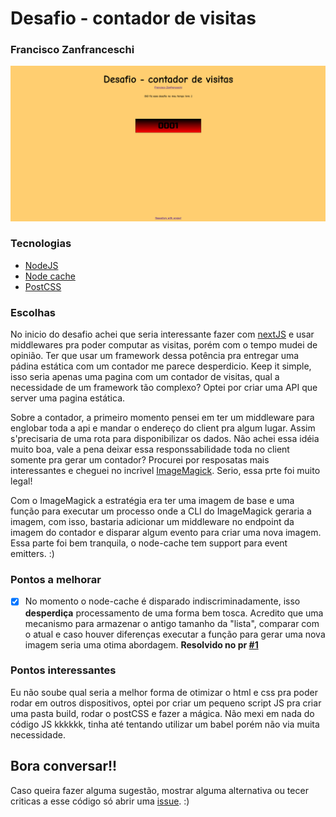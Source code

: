# Desafio - contador de visitas
### Francisco Zanfranceschi
![Imagem da tela do projeto](/.github/assets/projeto_screenshot.png "Print da tela")
### Tecnologias
 - [NodeJS](https://nodejs.org/en/)
 - [Node cache](https://www.npmjs.com/package/node-cache)
 - [PostCSS](https://postcss.org/)

### Escolhas
No inicio do desafio achei que seria interessante fazer com [nextJS]() e usar
middlewares pra poder computar as visitas, porém com o tempo mudei de opinião. Ter 
que usar um framework dessa potência pra entregar uma pádina estática com um 
contador me parece desperdicio. Keep it simple, isso seria apenas uma pagina 
com um contador de visitas, qual a necessidade de um framework tão complexo? 
Optei por criar uma API que server uma pagina estática.

Sobre a contador, a primeiro momento pensei em ter um middleware para englobar toda a api
e mandar o endereço do client pra algum lugar. Assim s'precisaria de uma rota para 
disponibilizar os dados. Não achei essa idéia muito boa, vale a pena deixar essa 
responssabilidade toda no client somente pra gerar um contador? Procurei por resposatas mais 
interessantes e cheguei no incrivel [ImageMagick](https://imagemagick.org/index.php). Serio, essa prte foi muito legal!

Com o ImageMagick a estratégia era ter uma imagem de base e uma função para 
executar um processo onde a CLI do ImageMagick geraria a imagem, 
com isso, bastaria adicionar um middleware no endpoint da imagem do contador e disparar 
algum evento para criar uma nova imagem. Essa parte foi bem tranquila, o node-cache 
tem support para event emitters. :)

### Pontos a melhorar
- [x] No momento o node-cache é disparado indiscriminadamente, isso **desperdiça** 
processamento de uma forma bem tosca. Acredito que uma mecanismo para armazenar o 
antigo tamanho da "lista", comparar com o atual e caso houver diferenças executar 
a função para gerar uma nova imagem seria uma otima abordagem. __Resolvido no pr [#1](https://github.com/JoaoVictor6/contador-visitas/pull/1)__

### Pontos interessantes
Eu não soube qual seria a melhor forma de otimizar o html e css pra poder rodar em 
outros dispositivos, optei por criar um pequeno script JS pra criar uma pasta build, 
rodar o postCSS e fazer a mágica. Não mexi em nada do código JS kkkkkk, tinha até 
tentando utilizar um babel porém não via muita necessidade.

## Bora conversar!!
Caso queira fazer alguma sugestão, mostrar alguma alternativa ou tecer criticas 
a esse código só abrir uma [issue](https://docs.github.com/pt/issues/tracking-your-work-with-issues/creating-an-issue). :)
